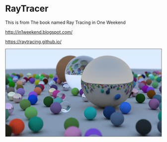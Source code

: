 # RayTracer
This is from The book named Ray Tracing in One Weekend

http://in1weekend.blogspot.com/

https://raytracing.github.io/

![image](output/12_final02.png)
